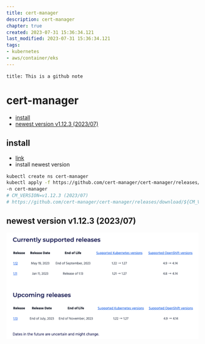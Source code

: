 ```yaml
---
title: cert-manager
description: cert-manager
chapter: true
created: 2023-07-31 15:36:34.121
last_modified: 2023-07-31 15:36:34.121
tags: 
- kubernetes 
- aws/container/eks 
---
```


```ad-attention
title: This is a github note

```

# cert-manager

- [install](#install)
- [newest version v1.12.3 (2023/07)](#newest-version-v1123-202307)


## install
- [link](https://cert-manager.io/docs/installation/) 
- install newest version 
```sh
kubectl create ns cert-manager
kubectl apply -f https://github.com/cert-manager/cert-manager/releases/latest/download/cert-manager.yaml \
-n cert-manager
# CM_VERSION=v1.12.3 (2023/07)
# https://github.com/cert-manager/cert-manager/releases/download/${CM_VERSION}/cert-manager.yaml

```

## newest version v1.12.3 (2023/07)

![cert-manager-png-1.png](cert-manager-png-1.png)



